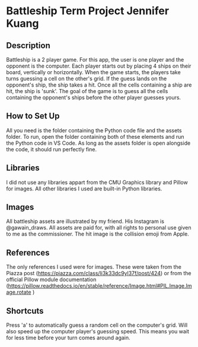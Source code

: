 # Battleship Term Project Jennifer Kuang
## Description
Battleship is a 2 player game. For this app, the user is one player and the opponent is the computer. Each player starts out by placing 4 ships on their board, vertically or horizontally. When the game starts, the players take turns guessing a cell on the other's grid. If the guess lands on the opponent's ship, the ship takes a hit. Once all the cells containing a ship are hit, the ship is 'sunk'. The goal of the game is to guess all the cells containing the opponent's ships before the other player guesses yours.

## How to Set Up
All you need is the folder containing the Python code file and the assets folder. To run, open the folder containing both of these elements and run the Python code in VS Code. As long as the assets folder is open alongside the code, it should run perfectly fine.

## Libraries
I did not use any libraries appart from the CMU Graphics library and Pillow for images. All other libraries I used are built-in Python libraries.

## Images
All battleship assets are illustrated by my friend. His Instagram is @gawain_draws. All assets are paid for, with all rights to personal use given to me as the commissioner.
The hit image is the collision emoji from Apple.

## References
The only references I used were for images. These were taken from the Piazza post (https://piazza.com/class/li3k33dc9yl37f/post/424) or from the official Pillow module documentation (https://pillow.readthedocs.io/en/stable/reference/Image.html#PIL.Image.Image.rotate )

## Shortcuts
Press 'a' to automatically guess a random cell on the computer's grid. Will also speed up the computer player's guessing speed. This means you wait for less time before your turn comes around again.
